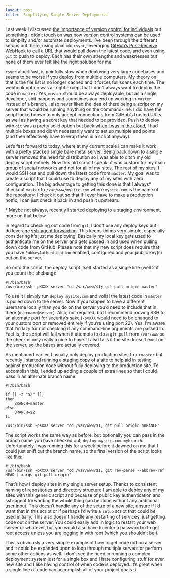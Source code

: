 ```yaml
---
layout: post
title:  Simplifying Single Server Deployments
---
```


Last week I discussed [the importance of version control for individuals](/2013/08/19/version-control-for-individuals/) but something I didn’t touch on was how version control systems can be used to simplify and/or automate deployments. I’ve been through the different setups out there, using plain old `rsync`, leveraging [GitHub’s Post-Receive WebHook](https://help.github.com/articles/post-receive-hooks) to call a URL that would pull down the latest code, and even using `git` to push to deploy. Each has their own strengths and weaknesses but none of them ever felt like the right solution for me.

`rsync` albeit fast, is painfully slow when deploying very large codebases and seems to be worse if you deploy from multiple computers. My theory on that is the file list is no longer cached and it forces full scans each time. The webhook option was all right except that I don’t always want to deploy the code in `master`. Yes, `master` should be always deployable, but as a single developer, shit happens and sometimes you end up working in `master` instead of a branch. I also never liked the idea of there being a script on my server that would be running anything on the command-line. I did have the script locked down to only accept connections from GitHub’s trusted URLs as well as having a secret key that needed to be provided. Push to deploy with `git` was a pretty solid option but back [when I was in the cloud](/2013/06/24/moving-out-of-the-cloud/), I had multiple boxes and didn’t necessarily want to set up multiple end points (and then effectively have to wrap them in a script anyway).

Let’s fast forward to today, where at my current scale I can make it work with a pretty stacked single bare metal server. Being back down to a single server removed the need for distribution so I was able to ditch my old deploy script entirely. Now this old script I speak of was custom for my main group of social networks and not for all of my sites. The rest of my sites, I would SSH out and pull down the latest code from `master`. My goal was to create a script that I could use to deploy any of my sites with zero configuration. The big advantage to getting this done is that I always* checkout `master` to `/var/www/mysite.com` where `mysite.com` is the name of the repository. I check it out so that if I ever have to make a production hotfix, I can just check it back in and push it upstream.

\* Maybe not always, recently I started deploying to a staging environment, more on that below.

In regard to checking out code from `git`, I don’t use any deploy keys but I do leverage [ssh-agent forwarding](https://help.github.com/articles/using-ssh-agent-forwarding). This keeps things very simple, especially considering it’s just me deploying. Basically my local key gets used to authenticate me on the server and gets passed in and used when pulling down code from GitHub. Please note that my new script does require that you have `PubkeyAuthentication` enabled, configured and your public key(s) out on the server.

So onto the script, the deploy script itself started as a single line (well 2 if you count the shebang):

	#!/bin/bash
	/usr/bin/ssh -pXXXX server "cd /var/www/$1; git pull origin master"

To use it I simply run `deploy mysite.com` and voilà! the latest code in `master` is pulled down to the server. Now if you happen to have a different username locally than you do on the server you’d need to include that in there (`username@server`). Also, not required, but I recommend moving SSH to an alternate port for security’s sake (`-pXXXX` would need to be changed to your custom port or removed entirely if you’re using port 22). Yes, I’m aware that I’m lazy for not checking if any command-line arguments are passed in. Fact is, the script will fail when it attempts to do a `git pull` from `/var/www` so the check is only really a nice to have. It also fails if the site doesn’t exist on the server, so the bases are actually covered.

As mentioned earlier, I usually only deploy production sites from `master` but recently I started running a staging copy of a site to help aid in testing against production code without fully deploying to the production site. To accomplish this, I ended up adding a couple of extra lines so that I could pass in an alternate branch name:

	#!/bin/bash

	if [[ -z "$2" ]];
	then
		BRANCH=master
	else
		BRANCH=$2
	fi

	/usr/bin/ssh -pXXXX server "cd /var/www/$1; git pull origin $BRANCH"

The script works the same way as before, but optionally you can pass in the branch name you have checked out, `deploy mysite.com mybranch`. Unfortunately I was running this for a week before it dawned on me that I could just sniff out the branch name, so the final version of the script looks like this:

	#!/bin/bash
	/usr/bin/ssh -pXXXX server "cd /var/www/$1; git rev-parse --abbrev-ref HEAD | xargs git pull origin"

That’s how I deploy sites in my single server setup. Thanks to consistent naming of repositories and directory structure I am able to deploy any of my sites with this generic script and because of public key authentication and ssh-agent forwarding the whole thing can be done without any additional user input. This doesn’t handle any of the setup of a new site, unsure if I’d want that in this script or if perhaps I’d write a `setup` script that could be used initially. This also doesn’t handle any restarting of services, just getting code out on the server. You could easily add in logic to restart your web server or whatever, but you would also have to enter a password in to get root access unless you are logging in with root (which you shouldn’t be!).

This is obviously a very simple example of how to get code out on a server and it could be expanded upon to loop through multiple servers or perform some other actions as well. I don’t see the need in running a complex deployment system just for a single box and I hate configuring stuff for ever new site and I like having control of when code is deployed. It’s great when a single line of code can accomplish all of your project goals :)
